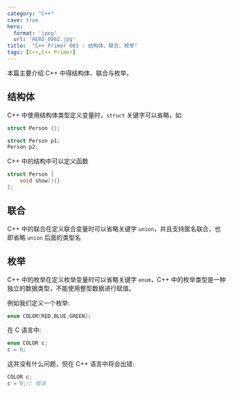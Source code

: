 ```yaml
---
category: "C++"
cave: true
hero:
  format: 'jpeg'
  url: 'HERO_0062.jpg'
title:  "C++ Primer 003 : 结构体、联合、枚举"
tags: [C++,C++ Primer]
---
```

本篇主要介绍 C++ 中得结构体、联合与枚举。

## 结构体

C++ 中使用结构体类型定义变量时，`struct` 关键字可以省略，如:

```cpp
struct Person {};

struct Person p1;
Person p2;
```

C++ 中的结构中可以定义函数

```cpp
struct Person {
	void show(){}
};
```


## 联合

C++ 中的联合在定义联合变量时可以省略关键字 `union`，并且支持匿名联合，也即省略 `union` 后面的类型名

## 枚举

C++ 中的枚举在定义枚举变量时可以省略关键字 `enum`，C++ 中的枚举类型是一种独立的数据类型，不能使用整型数据进行赋值。

例如我们定义一个枚举:

```cpp
enum COLOR{RED,BLUE,GREEN};
```


在 C 语言中:
```cpp
enum COLOR c;
c = 0;
```

这并没有什么问题，但在 C++ 语言中将会出错:
```cpp
COLOR c;
c = 0;// 错误
```




